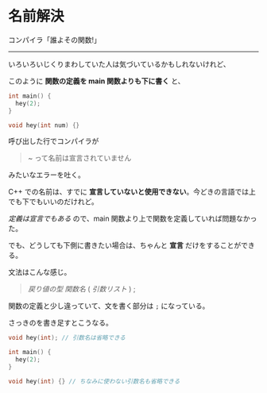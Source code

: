 # 名前解決

コンパイラ「誰よその関数!」

---

いろいろいじくりまわしていた人は気づいているかもしれないけれど、

このように **関数の定義を main 関数よりも下に書く** と、

```cpp
int main() {
  hey(2);
}

void hey(int num) {}
```

呼び出した行でコンパイラが

> ~ って名前は宣言されていません

みたいなエラーを吐く。

C++ での名前は、すでに **宣言していないと使用できない**。今どきの言語では上でも下でもいいのだけれど。

*定義は宣言でもある* ので、main 関数より上で関数を定義していれば問題なかった。

でも、どうしても下側に書きたい場合は、ちゃんと **宣言** だけをすることができる。

文法はこんな感じ。

> *戻り値の型* *関数名* ( *引数リスト* ) ;

関数の定義と少し違っていて、文を書く部分は `;` になっている。

さっきのを書き足すとこうなる。

```cpp
void hey(int); // 引数名は省略できる

int main() {
  hey(2);
}

void hey(int) {} // ちなみに使わない引数名も省略できる
```
